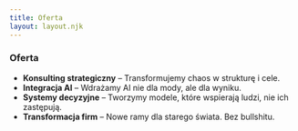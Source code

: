 ```yaml
---
title: Oferta
layout: layout.njk
---
```

<h3>Oferta</h3>
<ul>
  <li><strong>Konsulting strategiczny</strong> – Transformujemy chaos w strukturę i cele.</li>
  <li><strong>Integracja AI</strong> – Wdrażamy AI nie dla mody, ale dla wyniku.</li>
  <li><strong>Systemy decyzyjne</strong> – Tworzymy modele, które wspierają ludzi, nie ich zastępują.</li>
  <li><strong>Transformacja firm</strong> – Nowe ramy dla starego świata. Bez bullshitu.</li>
</ul>
